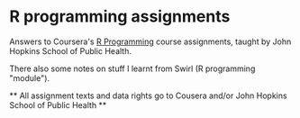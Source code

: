 R programming assignments
=========================

Answers to Coursera's [R Programming](https://class.coursera.org/rprog-007/) course assignments, taught by John Hopkins School of Public Health.

There also some notes on stuff I learnt from Swirl (R programming "module").


** All assignment texts and data rights go to Cousera and/or John Hopkins School of Public Health **